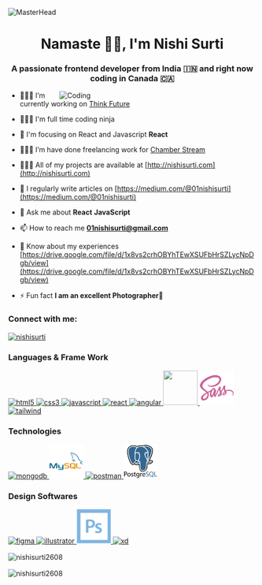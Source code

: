 ![MasterHead](https://user-images.githubusercontent.com/74038190/226190894-18e959ba-d458-4a94-ac44-790190f2a947.gif)
<h1 align="center">Namaste 🙏🏾, I'm Nishi Surti</h1>
<h3 align="center">A passionate frontend developer from India 🇮🇳 and right now coding in Canada 🇨🇦</h3>
<img align="right" alt="Coding" width="400" src="https://media.tenor.com/PP9v7VIs6R4AAAAd/scaler-create-impact.gif">

- 👩🏽‍💻 I’m currently working on [Think Future](https://thinkfuture.ca/)
  
- 🦸🏾‍♀️ I'm full time coding ninja 

- 👾 I'm focusing on React and Javascript **React**

- 🕵🏾‍♀️ I’m have done freelancing work for [Chamber Stream](https://chamberstream.ca/)

- 👩🏽‍💻 All of my projects are available at [http://nishisurti.com](http://nishisurti.com)

- 📝 I regularly write articles on [https://medium.com/@01nishisurti](https://medium.com/@01nishisurti)

- 💬 Ask me about **React** **JavaScript**

- 📫 How to reach me **01nishisurti@gmail.com**

- 📄 Know about my experiences [https://drive.google.com/file/d/1x8vs2crhOBYhTEwXSUFbHrSZLycNpDgb/view](https://drive.google.com/file/d/1x8vs2crhOBYhTEwXSUFbHrSZLycNpDgb/view)

- ⚡ Fun fact **I am an excellent Photographer📸**

<h3 align="left">Connect with me:</h3>
<p align="left">
<a href="https://linkedin.com/in/nishisurti" target="blank"><img align="center" src="https://user-images.githubusercontent.com/74038190/235294012-0a55e343-37ad-4b0f-924f-c8431d9d2483.gif" alt="nishisurti" height="70" width="70" /></a>
</p>

<h3 align="left">Languages & Frame Work</h3>


<p align="left"> <a href="https://developer.mozilla.org/en-US/docs/Glossary/HTML5" target="_blank" rel="noreferrer"> <img src="https://user-images.githubusercontent.com/74038190/238200426-29fd6286-4e7b-4d6c-818f-c4765d5e39a9.gif" alt="html5" width="70" height="70"/> </a> 
   <a href="https://www.w3schools.com/css/" target="_blank" rel="noreferrer"> <img src="https://user-images.githubusercontent.com/74038190/238200428-67f477ed-6624-42da-99f0-1a7b1a16eecb.gif" alt="css3" width="70" height="70"/> </a>
    <a href="https://developer.mozilla.org/en-US/docs/Web/JavaScript" target="_blank" rel="noreferrer"> <img src="https://user-images.githubusercontent.com/74038190/212257454-16e3712e-945a-4ca2-b238-408ad0bf87e6.gif" alt="javascript" width="70" height="70"/> </a> 
      <a href="https://reactjs.org/" target="_blank" rel="noreferrer"> <img src="https://user-images.githubusercontent.com/74038190/212257467-871d32b7-e401-42e8-a166-fcfd7baa4c6b.gif" alt="react" width="70" height="70"/> </a> 
  <a href="https://angular.io" target="_blahttps://user-images.githubusercontent.com/74038190/238200426-29fd6286-4e7b-4d6c-818f-c4765d5e39a9.gifnk" rel="noreferrer"> <img src="https://user-images.githubusercontent.com/74038190/212280823-79088828-a258-4a4d-8d6c-96315d5a07af.gif" alt="angular" width="70" height="70"/> </a> 
 <a href="https://nodejs.org" target="_blank" rel="noreferrer"> <img src="https://user-images.githubusercontent.com/74038190/212257460-738ff738-247f-4445-a718-cdd0ca76e2db.gif" width="70" height="70"/> </a> 
  <a href="https://sass-lang.com" target="_blank" rel="noreferrer"> <img src="https://raw.githubusercontent.com/devicons/devicon/master/icons/sass/sass-original.svg" alt="sass" width="70" height="70"/> </a> <a href="https://tailwindcss.com/" target="_blank" rel="noreferrer"> <img src="https://www.vectorlogo.zone/logos/tailwindcss/tailwindcss-icon.svg" alt="tailwind" width="70" height="70"/> </a>


  <h3 align="left">Technologies</h3>
   <a href="https://www.mongodb.com/" target="_blank" rel="noreferrer"> <img src="https://user-images.githubusercontent.com/74038190/238200620-398b19b1-9aae-4c1f-8bc0-d172a2c08d68.gif" alt="mongodb" width="70" height="70"/> </a> 
  <a href="https://www.mysql.com/" target="_blank" rel="noreferrer"> <img src="https://raw.githubusercontent.com/devicons/devicon/master/icons/mysql/mysql-original-wordmark.svg" alt="mysql" width="70" height="70"/> </a> 
   <a href="https://postman.com" target="_blank" rel="noreferrer"> <img src="https://www.vectorlogo.zone/logos/getpostman/getpostman-icon.svg" alt="postman" width="70" height="70"/> </a>
   <a href="https://www.postgresql.org" target="_blank" rel="noreferrer"> <img src="https://raw.githubusercontent.com/devicons/devicon/master/icons/postgresql/postgresql-original-wordmark.svg" alt="postgresql" width="70" height="70"/> </a> 
    <h3 align="left">Design Softwares</h3>
  <a href="https://www.figma.com/" target="_blank" rel="noreferrer"> <img src="https://www.vectorlogo.zone/logos/figma/figma-icon.svg" alt="figma" width="70" height="70"/> </a>
  <a href="https://www.adobe.com/in/products/illustrator.html" target="_blank" rel="noreferrer"> <img src="https://www.vectorlogo.zone/logos/adobe_illustrator/adobe_illustrator-icon.svg" alt="illustrator" width="70" height="70"/> </a>
    <a href="https://www.photoshop.com/en" target="_blank" rel="noreferrer"> <img src="https://raw.githubusercontent.com/devicons/devicon/master/icons/photoshop/photoshop-line.svg" alt="photoshop" width="70" height="70"/> </a> 
    <a href="https://www.adobe.com/products/xd.html" target="_blank" rel="noreferrer"> <img src="https://cdn.worldvectorlogo.com/logos/adobe-xd.svg" alt="xd" width="70" height="70"/> </a>

 

  
 

 
 </p>

<p><img align="center" src="https://github-readme-stats.vercel.app/api/top-langs?username=nishisurti2608&show_icons=true&locale=en&layout=compact" alt="nishisurti2608" /></p>

<p><img align="center" src="https://github-readme-streak-stats.herokuapp.com/?user=nishisurti2608&" alt="nishisurti2608" /></p>
